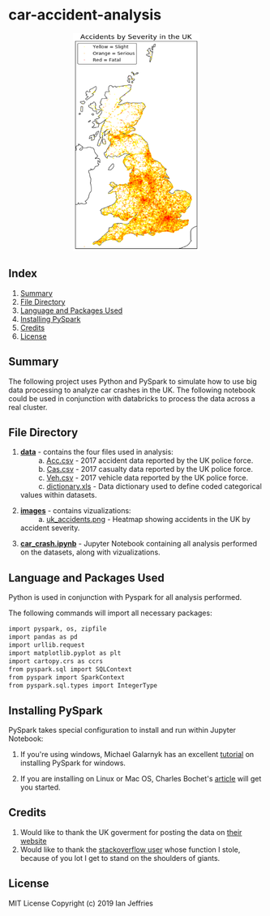 # car-accident-analysis

<p align="center">
<img src="https://github.com/ianjeffries/car-accident-analysis/blob/master/images/uk_accidents.png" alt="Map of Accidents in the UK" width="250" height="430">
</p>

## Index 
1. [Summary](https://github.com/ianjeffries/car-accident-analysis#summary)
2. [File Directory](https://github.com/ianjeffries/car-accident-analysis#file-directory)
3. [Language and Packages Used](https://github.com/ianjeffries/car-accident-analysis#language-and-packages-used)
4. [Installing PySpark](https://github.com/ianjeffries/car-accident-analysis#installing-pyspark)
4. [Credits](https://github.com/ianjeffries/car-accident-analysis#credits)
5. [License](https://github.com/ianjeffries/car-accident-analysis#license)

## Summary 
The following project uses Python and PySpark to simulate how to use big data processing to analyze car crashes in the UK. The following notebook could be used in conjunction with databricks to process the data across a real cluster. 

## File Directory

1. [**data**](https://github.com/ianjeffries/car-accident-analysis/tree/master/data) - contains the four files used in analysis:  
  &nbsp;&nbsp;&nbsp;&nbsp;&nbsp;&nbsp;&nbsp;&nbsp;&nbsp;a. [Acc.csv](https://github.com/ianjeffries/car-accident-analysis/blob/master/data/Acc.csv) - 2017 accident data reported by the UK police force. 
  &nbsp;&nbsp;&nbsp;&nbsp;&nbsp;&nbsp;&nbsp;&nbsp;&nbsp;b. [Cas.csv](https://github.com/ianjeffries/car-accident-analysis/blob/master/data/Cas.csv) - 2017 casualty data reported by the UK police force.   
  &nbsp;&nbsp;&nbsp;&nbsp;&nbsp;&nbsp;&nbsp;&nbsp;&nbsp;c. [Veh.csv](https://github.com/ianjeffries/car-accident-analysis/blob/master/data/Veh.csv) - 2017 vehicle data reported by the UK police force.   
    &nbsp;&nbsp;&nbsp;&nbsp;&nbsp;&nbsp;&nbsp;&nbsp;&nbsp;c. [dictionary.xls](https://github.com/ianjeffries/car-accident-analysis/blob/master/data/dictionary.xls) - Data dictionary used to define coded categorical values within datasets.
     
2. [**images**](https://github.com/ianjeffries/car-accident-analysis/tree/master/images) - contains vizualizations:  
  &nbsp;&nbsp;&nbsp;&nbsp;&nbsp;&nbsp;&nbsp;&nbsp;&nbsp;a. [uk_accidents.png](https://github.com/ianjeffries/car-accident-analysis/blob/master/images/uk_accidents.png) - Heatmap showing accidents in the UK by accident severity.  
  
3. [**car_crash.ipynb**](https://github.com/ianjeffries/car-accident-analysis/blob/master/car_crash.ipynb) - Jupyter Notebook containing all analysis performed on the datasets, along with vizualizations.  

## Language and Packages Used

Python is used in conjunction with Pyspark for all analysis performed. 

The following commands will import all necessary packages:
  
  ```
import pyspark, os, zipfile
import pandas as pd
import urllib.request
import matplotlib.pyplot as plt
import cartopy.crs as ccrs
from pyspark.sql import SQLContext
from pyspark import SparkContext
from pyspark.sql.types import IntegerType
```

## Installing PySpark

PySpark takes special configuration to install and run within Jupyter Notebook: 

1. If you're using windows, Michael Galarnyk has an excellent [tutorial](https://medium.com/@GalarnykMichael/install-spark-on-windows-pyspark-4498a5d8d66c) on installing PySpark for windows.

2. If you are installing on Linux or Mac OS, Charles Bochet's [article](https://blog.sicara.com/get-started-pyspark-jupyter-guide-tutorial-ae2fe84f594f) will get you started.

## Credits

1. Would like to thank the UK goverment for posting the data on [their website](https://data.gov.uk/dataset/cb7ae6f0-4be6-4935-9277-47e5ce24a11f/road-safety-data)  
2. Would like to thank the [stackoverflow user](https://stackoverflow.com/questions/39699107/spark-rdd-to-dataframe-python) whose function I stole, because of you lot I get to stand on the shoulders of giants. 

## License 

MIT License
Copyright (c) 2019 Ian Jeffries
